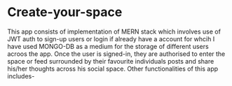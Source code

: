 # Create-your-space

This app consists of implementation of MERN stack which involves use of JWT auth to sign-up users or login if already have a account for whcih I have used MONGO-DB as a medium 
for the storage of different users acroos the app.
Once the user is signed-in, they are authorised to enter the space or feed surrounded by their favourite individuals posts and share his/her thoughts across his social space.
Other functionalities of this app includes-
